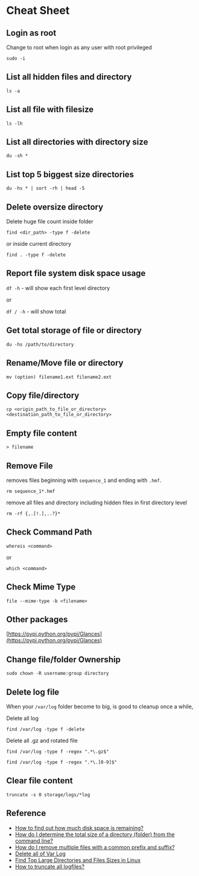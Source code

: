# Cheat Sheet

## Login as root

Change to root when login as any user with root privileged

`sudo -i`

## List all hidden files and directory

`ls -a`

## List all file with filesize

`ls -lh`

## List all directories with directory size

`du -sh *`

## List top 5 biggest size directories

`du -hs * | sort -rh | head -5`

## Delete oversize directory

Delete huge file count inside folder

`find <dir_path> -type f -delete`

or inside current directory

`find . -type f -delete`

## Report file system disk space usage

`df -h` - will show each first level directory

or

`df / -h` - will show total

## Get total storage of file or directory

`du -hs /path/to/directory`

## Rename/Move file or directory

`mv (option) filename1.ext filename2.ext`

## Copy file/directory

`cp <origin_path_to_file_or_directory> <destination_path_to_file_or_directory>`

## Empty file content

`> filename`

## Remove File

removes files beginning with `sequence_1` and ending with `.hmf`.

`rm sequence_1*.hmf`

remove all files and directory including hidden files in first directory level

`rm -rf {,.[!.],..?}*`

## Check Command Path

`whereis <command>`

or

`which <command>`

## Check Mime Type

`file --mime-type -b <filename>`

## Other packages

[https://pypi.python.org/pypi/Glances](https://pypi.python.org/pypi/Glances)

## Change file/folder Ownership

`sudo chown -R username:group directory`

## Delete log file

When your `/var/log` folder become to big, is good to cleanup once a while,

Delete all log

`find /var/log -type f -delete`

Delete all .gz and rotated file

`find /var/log -type f -regex ".*\.gz$"`

`find /var/log -type f -regex ".*\.[0-9]$"`

## Clear file content

`truncate -s 0 storage/logs/*log`

## Reference

* [How to find out how much disk space is remaining?](https://askubuntu.com/questions/5444/how-to-find-out-how-much-disk-space-is-remaining)
* [How do I determine the total size of a directory (folder) from the command line?](https://askubuntu.com/questions/1224/how-do-i-determine-the-total-size-of-a-directory-folder-from-the-command-line)
* [How do I remove multiple files with a common prefix and suffix?](https://unix.stackexchange.com/questions/37350/how-do-i-remove-multiple-files-with-a-common-prefix-and-suffix)
* [Delete all of Var Log](https://serverfault.com/questions/185253/delete-all-of-var-log)
* [Find Top Large Directories and Files Sizes in Linux](https://www.tecmint.com/find-top-large-directories-and-files-sizes-in-linux/)
* [How to truncate all logfiles?](https://askubuntu.com/questions/266738/how-to-truncate-all-logfiles#266740)